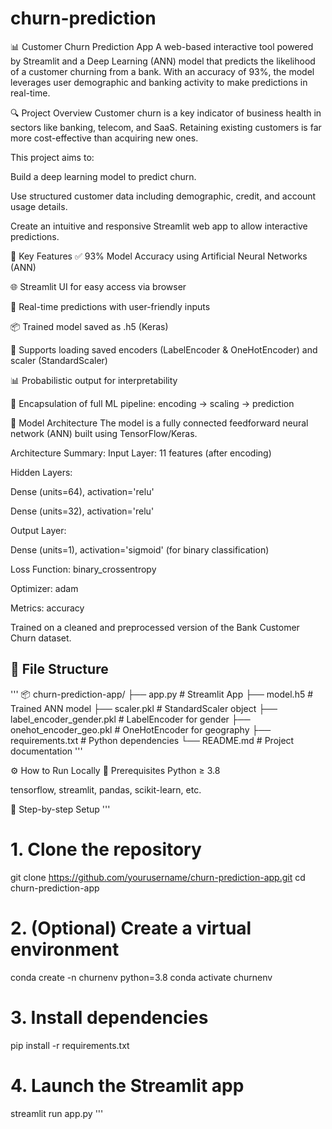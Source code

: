 # churn-prediction

📊 Customer Churn Prediction App
A web-based interactive tool powered by Streamlit and a Deep Learning (ANN) model that predicts the likelihood of a customer churning from a bank. With an accuracy of 93%, the model leverages user demographic and banking activity to make predictions in real-time.

🔍 Project Overview
Customer churn is a key indicator of business health in sectors like banking, telecom, and SaaS. Retaining existing customers is far more cost-effective than acquiring new ones.

This project aims to:

Build a deep learning model to predict churn.

Use structured customer data including demographic, credit, and account usage details.

Create an intuitive and responsive Streamlit web app to allow interactive predictions.

🚀 Key Features
✅ 93% Model Accuracy using Artificial Neural Networks (ANN)

🌐 Streamlit UI for easy access via browser

🔄 Real-time predictions with user-friendly inputs

📦 Trained model saved as .h5 (Keras)

📁 Supports loading saved encoders (LabelEncoder & OneHotEncoder) and scaler (StandardScaler)

📊 Probabilistic output for interpretability

🔧 Encapsulation of full ML pipeline: encoding → scaling → prediction

🧠 Model Architecture
The model is a fully connected feedforward neural network (ANN) built using TensorFlow/Keras.

Architecture Summary:
Input Layer: 11 features (after encoding)

Hidden Layers:

Dense (units=64), activation='relu'

Dense (units=32), activation='relu'

Output Layer:

Dense (units=1), activation='sigmoid' (for binary classification)

Loss Function: binary_crossentropy

Optimizer: adam

Metrics: accuracy

Trained on a cleaned and preprocessed version of the Bank Customer Churn dataset.




## 📁 File Structure
'''
📦 churn-prediction-app/
├── app.py # Streamlit App
├── model.h5 # Trained ANN model
├── scaler.pkl # StandardScaler object
├── label_encoder_gender.pkl # LabelEncoder for gender
├── onehot_encoder_geo.pkl # OneHotEncoder for geography
├── requirements.txt # Python dependencies
└── README.md # Project documentation
'''


⚙️ How to Run Locally
🔧 Prerequisites
Python ≥ 3.8

tensorflow, streamlit, pandas, scikit-learn, etc.

🧪 Step-by-step Setup
'''
# 1. Clone the repository
git clone https://github.com/yourusername/churn-prediction-app.git
cd churn-prediction-app

# 2. (Optional) Create a virtual environment
conda create -n churnenv python=3.8
conda activate churnenv

# 3. Install dependencies
pip install -r requirements.txt

# 4. Launch the Streamlit app
streamlit run app.py
'''
